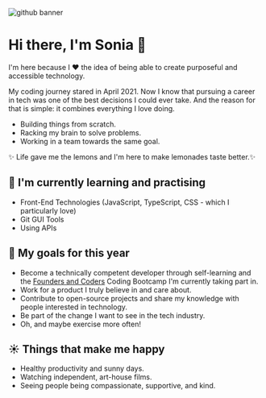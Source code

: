 ![github banner](https://user-images.githubusercontent.com/82713219/150999363-18a57d26-accd-4c2f-b33e-94f053570b17.jpeg)
# Hi there, I'm Sonia 🍋
I'm here because I ❤️ the idea of being able to create purposeful and accessible technology.

My coding journey stared in April 2021. Now I know that pursuing a career in tech was one of the best decisions I could ever take.
And the reason for that is simple: it combines everything I love doing.
- Building things from scratch. 
- Racking my brain to solve problems.
- Working in a team towards the same goal.  

✨ Life gave me the lemons and I'm here to make lemonades taste better.✨

## 🌱 I'm currently learning and practising 
- Front-End Technologies (JavaScript, TypeScript, CSS - which I particularly love)
- Git GUI Tools
- Using APIs

## 🔭 My goals for this year
- Become a technically competent developer through self-learning and the [Founders and Coders](https://www.foundersandcoders.com/) Coding Bootcamp I'm currently taking part in.
- Work for a product I truly believe in and care about.
- Contribute to open-source projects and share my knowledge with people interested in technology.
- Be part of the change I want to see in the tech industry.
- Oh, and maybe exercise more often!   

## ☀️ Things that make me happy 
- Healthy productivity and sunny days. 
- Watching independent, art-house films.
- Seeing people being compassionate, supportive, and kind. 

<!--
**sonianb/sonianb** is a ✨ _special_ ✨ repository because its `README.md` (this file) appears on your GitHub profile.

Here are some ideas to get you started:

- 🔭 I’m currently working on ...
- 🌱 I’m currently learning ...
- 👯 I’m looking to collaborate on ...
- 🤔 I’m looking for help with ...
- 💬 Ask me about ...
- 📫 How to reach me: ...
- 😄 Pronouns: ...
- ⚡ Fun fact: ...
-->
